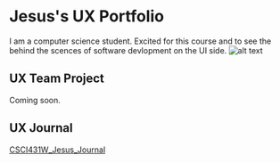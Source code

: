 # Jesus's UX Portfolio

I am a computer science student. Excited for this course and to see the behind the scences of software devlopment on the UI side.
![alt text](https://github.com/UsabilityEngineering/ux-journal-jmvelazquez2/blob/main/assets/IMG_8458.jpeg")
## UX Team Project

Coming soon.

## UX Journal

[CSCI431W_Jesus_Journal](j01/)
